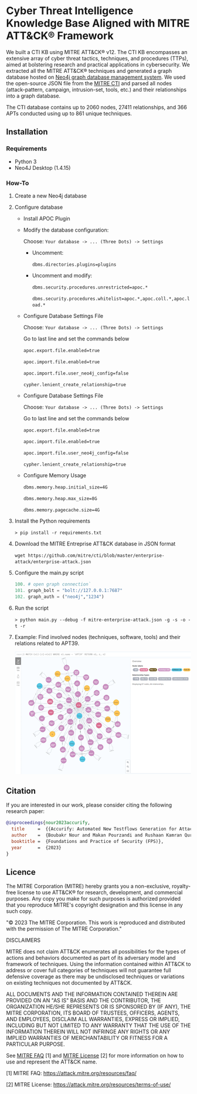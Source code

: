 
# Cyber Threat Intelligence Knowledge Base Aligned with MITRE ATT&CK® Framework

We built a CTI KB using MITRE ATT&CK® v12. The CTI KB encompasses an extensive array of cyber threat tactics, techniques, and procedures (TTPs), aimed at bolstering research and practical applications in cybersecurity. We extracted all the MITRE ATT&CK® techniques and generated a graph database hosted on [Neo4j graph database management system][neo]. We used the open-source JSON file from the [MITRE CTI][mitrecti] and parsed all nodes (attack-pattern, campaign, intrusion-set, tools, etc.) and their relationships into a graph database.

The CTI database contains up to 2060 nodes, 27411 relationships, and 366 APTs conducted using up to 861 unique techniques.

## Installation

### Requirements
* Python 3
* Neo4J Desktop (1.4.15)

### How-To
1. Create a new Neo4j database
2. Configure database
    + Install APOC Plugin

    + Modify the database configuration:
    
        Choose: `Your database -> ... (Three Dots) -> Settings`
        + Uncomment: 
        
          `dbms.directories.plugins=plugins`
        
        + Uncomment and modify:

          `dbms.security.procedures.unrestricted=apoc.*`

          `dbms.security.procedures.whitelist=apoc.*,apoc.coll.*,apoc.load.*`

    + Configure Database Settings File

        Choose: `Your database -> ... (Three Dots) -> Settings`

        Go to last line and set the commands below

        `apoc.export.file.enabled=true`

        `apoc.import.file.enabled=true`

        `apoc.import.file.user_neo4j_config=false`

        `cypher.lenient_create_relationship=true`

    + Configure Database Settings File

        Choose: `Your database -> ... (Three Dots) -> Settings`

        Go to last line and set the commands below

        `apoc.export.file.enabled=true`

        `apoc.import.file.enabled=true`

        `apoc.import.file.user_neo4j_config=false`

        `cypher.lenient_create_relationship=true`
      
    + Configure Memory Usage

      `dbms.memory.heap.initial_size=4G`

      `dbms.memory.heap.max_size=8G`
      
      `dbms.memory.pagecache.size=4G`

3. Install the Python requirements

    `> pip install -r requirements.txt`

4. Download the MITRE Entreprise ATT&CK database in JSON format

    `wget https://github.com/mitre/cti/blob/master/enterprise-attack/enterprise-attack.json`


5. Configure the main.py script

    ```python
    100. # open graph connection`
    101. graph_bolt = "bolt://127.0.0.1:7687"
    102. graph_auth = ("neo4j","1234")
    ```

6. Run the script

    `> python main.py --debug -f mitre-enterprise-attack.json -g -s -o -t -r`

7. Example: Find involved nodes (techniques, software, tools) and their relations related to APT39.

    ![](example.png)

## Citation
If you are interested in our work, please consider citing the following research paper:

```bibtex
@inproceedings{nour2023accurify,
  title     =  {{Accurify: Automated New Testflows Generation for Attack Variants in Threat Hunting}},
  author    =  {Boubakr Nour and Makan Pourzandi and Rushaan Kamran Qureshi and Mourad Debbabi},
  booktitle =  {Foundations and Practice of Security (FPS)},
  year      =  {2023}
}
```

## Licence
The MITRE Corporation (MITRE) hereby grants you a non-exclusive, royalty-free license to use ATT&CK® for research, development, and commercial purposes. Any copy you make for such purposes is authorized provided that you reproduce MITRE's copyright designation and this license in any such copy.

"© 2023 The MITRE Corporation. This work is reproduced and distributed with the permission of The MITRE Corporation."

DISCLAIMERS

MITRE does not claim ATT&CK enumerates all possibilities for the types of actions and behaviors documented as part of its adversary model and framework of techniques. Using the information contained within ATT&CK to address or cover full categories of techniques will not guarantee full defensive coverage as there may be undisclosed techniques or variations on existing techniques not documented by ATT&CK.

ALL DOCUMENTS AND THE INFORMATION CONTAINED THEREIN ARE PROVIDED ON AN "AS IS" BASIS AND THE CONTRIBUTOR, THE ORGANIZATION HE/SHE REPRESENTS OR IS SPONSORED BY (IF ANY), THE MITRE CORPORATION, ITS BOARD OF TRUSTEES, OFFICERS, AGENTS, AND EMPLOYEES, DISCLAIM ALL WARRANTIES, EXPRESS OR IMPLIED, INCLUDING BUT NOT LIMITED TO ANY WARRANTY THAT THE USE OF THE INFORMATION THEREIN WILL NOT INFRINGE ANY RIGHTS OR ANY IMPLIED WARRANTIES OF MERCHANTABILITY OR FITNESS FOR A PARTICULAR PURPOSE.

See [MITRE FAQ][faq] [1] and [MITRE License][licence] [2] for more information on how to use and represent the ATT&CK name.

[1] MITRE FAQ: https://attack.mitre.org/resources/faq/ 

[2] MITRE License: https://attack.mitre.org/resources/terms-of-use/

[faq]: https://attack.mitre.org/resources/faq/ "FAQ"
[licence]: https://attack.mitre.org/resources/terms-of-use/ "Licence"
[neo]: www.neo4j.com "Neo4j graph database management system"
[mitrecti]: www.github.com/mitre/cti/ "MITRE CTI"